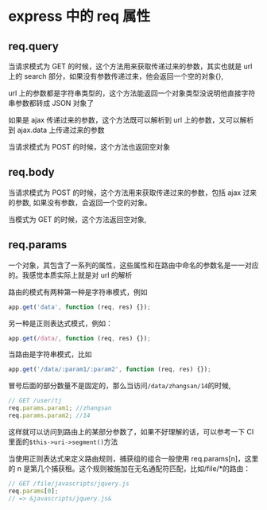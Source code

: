 <!-- Date: 2016-04-04 17:06 -->

# express 中的 req 属性

## req.query

当请求模式为 GET 的时候，这个方法用来获取传递过来的参数，其实也就是 url 上的 search 部分，如果没有参数传递过来，他会返回一个空的对象{},

url 上的参数都是字符串类型的，这个方法能返回一个对象类型没说明他直接字符串参数都转成 JSON 对象了

如果是 ajax 传递过来的参数，这个方法既可以解析到 url 上的参数，又可以解析到 ajax.data 上传递过来的参数

当请求模式为 POST 的时候，这个方法也返回空对象

## req.body

当请求模式为 POST 的时候，这个方法用来获取传递过来的参数，包括 ajax 过来的参数, 如果没有参数，会返回一个空的对象。

当模式为 GET 的时候，这个方法返回空对象,

## req.params

一个对象，其包含了一系列的属性，这些属性和在路由中命名的参数名是一一对应的。我感觉本质实际上就是对 url 的解析

路由的模式有两种第一种是字符串模式，例如

```js
app.get('data', function (req, res) {});
```

另一种是正则表达式模式，例如：

```js
app.get(/data/, function (req, res) {});
```

当路由是字符串模式，比如

```js
app.get('/data/:param1/:param2', function (req, res) {});
```

冒号后面的部分数量不是固定的，那么当访问`/data/zhangsan/14`的时候,

```js
// GET /user/tj
req.params.param1; //zhangsan
req.params.param2; //14
```

这样就可以访问到路由上的某部分参数了，如果不好理解的话，可以参考一下 CI 里面的`$this->uri->segment()`方法

当使用正则表达式来定义路由规则，捕获组的组合一般使用 req.params[n]，这里的 n 是第几个捕获租。这个规则被施加在无名通配符匹配，比如/file/\*的路由：

```js
// GET /file/javascripts/jquery.js
req.params[0];
// => &javascripts/jquery.js&
```
